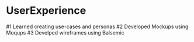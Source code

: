 # UserExperience
#1 Learned creating use-cases and personas
#2 Developed Mockups using Moqups 
#3 Develped wireframes using Balsemic
